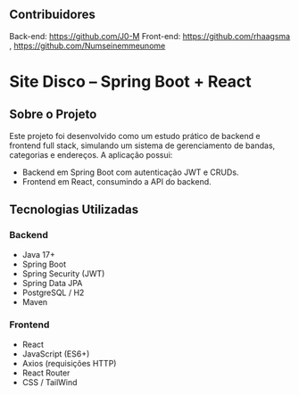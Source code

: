 ## Contribuidores
Back-end: https://github.com/J0-M
Front-end: https://github.com/rhaagsma , https://github.com/Numseinemmeunome

# Site Disco – Spring Boot + React
## Sobre o Projeto

Este projeto foi desenvolvido como um estudo prático de backend e frontend full stack, simulando um sistema de gerenciamento de bandas, categorias e endereços.
A aplicação possui:
- Backend em Spring Boot com autenticação JWT e CRUDs.
- Frontend em React, consumindo a API do backend.

## Tecnologias Utilizadas
### Backend
- Java 17+
- Spring Boot
- Spring Security (JWT)
- Spring Data JPA
- PostgreSQL / H2
- Maven

### Frontend
- React
- JavaScript (ES6+)
- Axios (requisições HTTP)
- React Router
- CSS / TailWind

